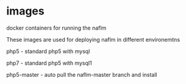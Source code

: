 # images
docker containers for running the naflm

These images are used for deploying naflm in different environemtns

php5 - standard php5 with mysql

php7 - standard php5 with mysql1

php5-master - auto pull the naflm-master branch and install
